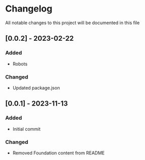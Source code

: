 # Changelog

All notable changes to this project will be documented in this file

## [0.0.2] - 2023-02-22

### Added

- Robots

### Changed

- Updated package.json

## [0.0.1] - 2023-11-13

### Added

- Initial commit

### Changed

- Removed Foundation content from README
